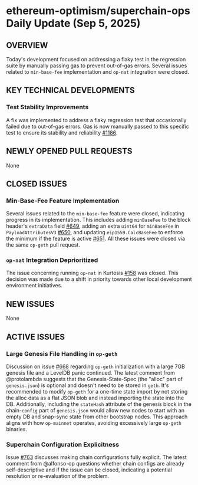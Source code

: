# ethereum-optimism/superchain-ops Daily Update (Sep 5, 2025)
## OVERVIEW 
Today's development focused on addressing a flaky test in the regression suite by manually passing gas to prevent out-of-gas errors. Several issues related to `min-base-fee` implementation and `op-nat` integration were closed.

## KEY TECHNICAL DEVELOPMENTS

### Test Stability Improvements
A fix was implemented to address a flaky regression test that occasionally failed due to out-of-gas errors. Gas is now manually passed to this specific test to ensure its stability and reliability [#1186](https://github.com/ethereum-optimism/superchain-ops/pull/1186).

## NEWLY OPENED PULL REQUESTS
None

## CLOSED ISSUES

### Min-Base-Fee Feature Implementation
Several issues related to the `min-base-fee` feature were closed, indicating progress in its implementation. This includes adding `minBaseFee` to the block header's `extraData` field [#649](https://github.com/ethereum-optimism/superchain-ops/issues/649), adding an extra `uint64` for `minBaseFee` in `PayloadAttributesV3` [#650](https://github.com/ethereum-optimism/superchain-ops/issues/650), and updating `eip1559.CalcBaseFee` to enforce the minimum if the feature is active [#651](https://github.com/ethereum-optimism/superchain-ops/issues/651). All these issues were closed via the same `op-geth` pull request.

### `op-nat` Integration Deprioritized
The issue concerning running `op-nat` in Kurtosis [#158](https://github.com/ethereum-optimism/superchain-ops/issues/158) was closed. This decision was made due to a shift in priority towards other local development environment initiatives.

## NEW ISSUES
None

## ACTIVE ISSUES

### Large Genesis File Handling in `op-geth`
Discussion on issue [#668](https://github.com/ethereum-optimism/superchain-ops/issues/668) regarding `op-geth` initialization with a large 7GB genesis file and a LevelDB panic continued. The latest comment from @protolambda suggests that the Genesis-State-Spec (the "alloc" part of `genesis.json`) is optional and doesn't need to be stored in `geth`. It's recommended to modify `op-geth` for a one-time state import by not storing the alloc data as a flat JSON blob and instead importing the state into the DB. Additionally, including the `stateHash` attribute of the genesis block in the chain-`config` part of `genesis.json` would allow new nodes to start with an empty DB and snap-sync state from other bootstrap nodes. This approach aligns with how `op-mainnet` operates, avoiding excessively large `op-geth` binaries.

### Superchain Configuration Explicitness
Issue [#763](https://github.com/ethereum-optimism/superchain-ops/issues/763) discusses making chain configurations fully explicit. The latest comment from @alfonso-op questions whether chain configs are already self-descriptive and if the issue can be closed, indicating a potential resolution or re-evaluation of the problem.